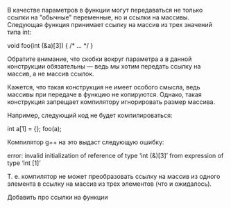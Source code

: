 

В качестве параметров в функции могут передаваться не только ссылки на "обычные" переменные, но и ссылки на массивы. Следующая функция принимает ссылку на массив из трех значений типа int:

void foo(int (&a)[3]) { /* ... */ }

Обратите внимание, что скобки вокруг параметра a в данной конструкции обязательны — ведь мы хотим передать ссылку на массив, а не массив ссылок.

Кажется, что такая конструкция не имеет особого смысла, ведь массивы при передаче в функцию не копируются. Однако, такая конструкция запрещает компилятору игнорировать размер массива. 

Например, следующий код не будет компилироваться:

int a[1] = {};
foo(a);

Компилятор g++ на это выдаст следующую ошибку:

error: invalid initialization of reference of type ‘int (&)[3]’ from expression of type ‘int [1]’

Т. е. компилятор не может преобразовать ссылку на массив из одного элемента в ссылку на массив из трех элементов (что и ожидалось).


Добавить про ссылки на функции